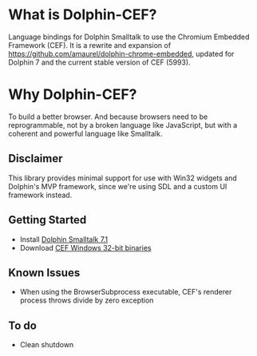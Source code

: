 # What is Dolphin-CEF?

Language bindings for Dolphin Smalltalk to use the Chromium Embedded Framework (CEF). It is a rewrite and expansion of https://github.com/amaurel/dolphin-chrome-embedded, updated for Dolphin 7 and the current stable version of CEF (5993).

# Why Dolphin-CEF?
To build a better browser. And because browsers need to be reprogrammable, not by a broken language like JavaScript, but with a coherent and powerful language like Smalltalk.

## Disclaimer
This library provides minimal support for use with Win32 widgets and Dolphin's MVP framework, since we're using SDL and a custom UI framework instead.

## Getting Started
* Install [Dolphin Smalltalk 7.1](https://github.com/dolphinsmalltalk/Dolphin)
* Download [CEF Windows 32-bit binaries](https://cef-builds.spotifycdn.com/index.html)

## Known Issues
* When using the BrowserSubprocess executable, CEF's renderer process throws divide by zero exception 

## To do
* Clean shutdown
